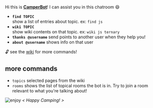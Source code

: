 Hi this is **[CamperBot](https://github.com/FreeCodeCamp/freecodecamp/wiki/camperbot)**! I can assist you in this chatroom :smile: 

- **`find TOPIC`**  
show a list of entries about topic. ex: `find js`  
- **`wiki TOPIC`**  
show wiki contents on that topic.  ex: `wiki js ternary`  
- **`thanks @username`** send points to another user when they help you!  
- **`about @username`** shows info on that user  

:unlock: see the [wiki](https://github.com/FreeCodeCamp/freecodecamp/wiki/camperbot) for more commands!

## more commands
- `topics` selected pages from the wiki
- `rooms` shows the list of topical rooms the bot is in. Try to join a room relevant to what you're talking about!

![enjoy](https://avatars1.githubusercontent.com/camperbot?&s=100) *< Happy Camping! >*

